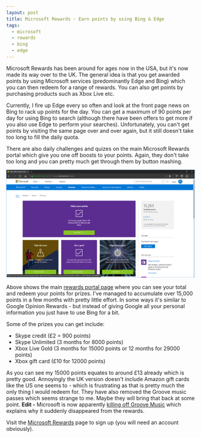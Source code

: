 ```yaml
---
layout: post
title: Microsoft Rewards - Earn points by using Bing & Edge
tags:
  - microsoft
  - rewards
  - bing
  - edge
---
```


Microsoft Rewards has been around for ages now in the USA, but it's now made its way over to the UK. The general idea is that you get awarded points by using Microsoft services (predominantly Edge and Bing) which you can then redeem for a range of rewards. You can also get points by purchasing products such as Xbox Live etc.

Currently, I fire up Edge every so often and look at the front page news on Bing to rack up points for the day. You can get a maximum of 90 points per day for using Bing to search (although there have been offers to get more if you also use Edge to perform your searches). Unfortunately, you can't get points by visiting the same page over and over again, but it still doesn't take too long to fill the daily quota.

There are also daily challenges and quizes on the main Microsoft Rewards portal which give you one off boosts to your points. Again, they don't take too long and you can pretty much get through them by button mashing.

![Microsoft Rewards Portal page](/images/2017/ms-rewards-portal.png)

Above shows the main [rewards portal page](https://account.microsoft.com/rewards/) where you can see your total and redeem your points for prizes. I've managed to accumulate over 15,000 points in a few months with pretty little effort. In some ways it's similar to Google Opinion Rewards - but instead of giving Google all your personal information you just have to use Bing for a bit.

Some of the prizes you can get include:

 - Skype credit (£2 = 900 points)
 - Skype Unlimited (3 months for 8000 points)
 - Xbox Live Gold (3 months for 15000 points or 12 months for 29000 points)
 - Xbox gift card (£10 for 12000 points)

As you can see my 15000 points equates to around £13 already which is pretty good. Annoyingly the UK version doesn't include Amazon gift cards like the US one seems to - which is frustrating as that is pretty much the only thing I would redeem for. They have also removed the Groove music passes which seems strange to me. Maybe they will bring that back at some point. **Edit -** Microsoft is now apparently [killing off Groove Music](https://www.neowin.net/news/groove-music-passes-away-to-be-replaced-with-spotify) which explains why it suddenly disappeared from the rewards.

Visit the [Microsoft Rewards](https://account.microsoft.com/rewards/) page to sign up (you will need an account obviously).
